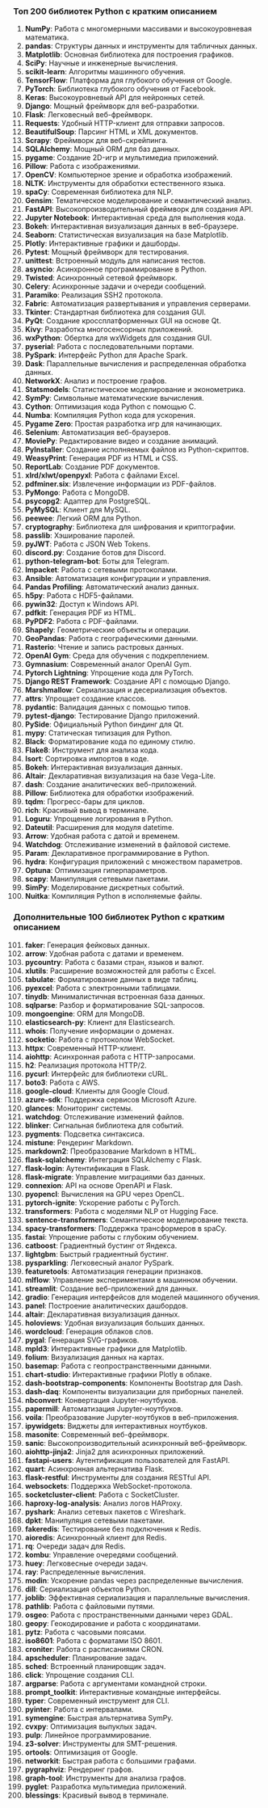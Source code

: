 ### Топ 200 библиотек Python с кратким описанием

1. **NumPy**: Работа с многомерными массивами и высокоуровневая математика.
2. **pandas**: Структуры данных и инструменты для табличных данных.
3. **Matplotlib**: Основная библиотека для построения графиков.
4. **SciPy**: Научные и инженерные вычисления.
5. **scikit-learn**: Алгоритмы машинного обучения.
6. **TensorFlow**: Платформа для глубокого обучения от Google.
7. **PyTorch**: Библиотека глубокого обучения от Facebook.
8. **Keras**: Высокоуровневый API для нейронных сетей.
9. **Django**: Мощный фреймворк для веб-разработки.
10. **Flask**: Легковесный веб-фреймворк.
11. **Requests**: Удобный HTTP-клиент для отправки запросов.
12. **BeautifulSoup**: Парсинг HTML и XML документов.
13. **Scrapy**: Фреймворк для веб-скрейпинга.
14. **SQLAlchemy**: Мощный ORM для баз данных.
15. **pygame**: Создание 2D-игр и мультимедиа приложений.
16. **Pillow**: Работа с изображениями.
17. **OpenCV**: Компьютерное зрение и обработка изображений.
18. **NLTK**: Инструменты для обработки естественного языка.
19. **spaCy**: Современная библиотека для NLP.
20. **Gensim**: Тематическое моделирование и семантический анализ.
21. **FastAPI**: Высокопроизводительный фреймворк для создания API.
22. **Jupyter Notebook**: Интерактивная среда для выполнения кода.
23. **Bokeh**: Интерактивная визуализация данных в веб-браузере.
24. **Seaborn**: Статистическая визуализация на базе Matplotlib.
25. **Plotly**: Интерактивные графики и дашборды.
26. **Pytest**: Мощный фреймворк для тестирования.
27. **unittest**: Встроенный модуль для написания тестов.
28. **asyncio**: Асинхронное программирование в Python.
29. **Twisted**: Асинхронный сетевой фреймворк.
30. **Celery**: Асинхронные задачи и очереди сообщений.
31. **Paramiko**: Реализация SSH2 протокола.
32. **Fabric**: Автоматизация развертывания и управления серверами.
33. **Tkinter**: Стандартная библиотека для создания GUI.
34. **PyQt**: Создание кроссплатформенных GUI на основе Qt.
35. **Kivy**: Разработка многосенсорных приложений.
36. **wxPython**: Обертка для wxWidgets для создания GUI.
37. **pyserial**: Работа с последовательными портами.
38. **PySpark**: Интерфейс Python для Apache Spark.
39. **Dask**: Параллельные вычисления и распределенная обработка данных.
40. **NetworkX**: Анализ и построение графов.
41. **Statsmodels**: Статистическое моделирование и эконометрика.
42. **SymPy**: Символьные математические вычисления.
43. **Cython**: Оптимизация кода Python с помощью C.
44. **Numba**: Компиляция Python кода для ускорения.
45. **Pygame Zero**: Простая разработка игр для начинающих.
46. **Selenium**: Автоматизация веб-браузеров.
47. **MoviePy**: Редактирование видео и создание анимаций.
48. **PyInstaller**: Создание исполняемых файлов из Python-скриптов.
49. **WeasyPrint**: Генерация PDF из HTML и CSS.
50. **ReportLab**: Создание PDF документов.
51. **xlrd/xlwt/openpyxl**: Работа с файлами Excel.
52. **pdfminer.six**: Извлечение информации из PDF-файлов.
53. **PyMongo**: Работа с MongoDB.
54. **psycopg2**: Адаптер для PostgreSQL.
55. **PyMySQL**: Клиент для MySQL.
56. **peewee**: Легкий ORM для Python.
57. **cryptography**: Библиотека для шифрования и криптографии.
58. **passlib**: Хэширование паролей.
59. **pyJWT**: Работа с JSON Web Tokens.
60. **discord.py**: Создание ботов для Discord.
61. **python-telegram-bot**: Боты для Telegram.
62. **Impacket**: Работа с сетевыми протоколами.
63. **Ansible**: Автоматизация конфигурации и управления.
64. **Pandas Profiling**: Автоматический анализ данных.
65. **h5py**: Работа с HDF5-файлами.
66. **pywin32**: Доступ к Windows API.
67. **pdfkit**: Генерация PDF из HTML.
68. **PyPDF2**: Работа с PDF-файлами.
69. **Shapely**: Геометрические объекты и операции.
70. **GeoPandas**: Работа с географическими данными.
71. **Rasterio**: Чтение и запись растровых данных.
72. **OpenAI Gym**: Среда для обучения с подкреплением.
73. **Gymnasium**: Современный аналог OpenAI Gym.
74. **Pytorch Lightning**: Упрощение кода для PyTorch.
75. **Django REST Framework**: Создание API с помощью Django.
76. **Marshmallow**: Сериализация и десериализация объектов.
77. **attrs**: Упрощает создание классов.
78. **pydantic**: Валидация данных с помощью типов.
79. **pytest-django**: Тестирование Django приложений.
80. **PySide**: Официальный Python биндинг для Qt.
81. **mypy**: Статическая типизация для Python.
82. **Black**: Форматирование кода по единому стилю.
83. **Flake8**: Инструмент для анализа кода.
84. **Isort**: Сортировка импортов в коде.
85. **Bokeh**: Интерактивная визуализация данных.
86. **Altair**: Декларативная визуализация на базе Vega-Lite.
87. **dash**: Создание аналитических веб-приложений.
88. **Pillow**: Библиотека для обработки изображений.
89. **tqdm**: Прогресс-бары для циклов.
90. **rich**: Красивый вывод в терминале.
91. **Loguru**: Упрощение логирования в Python.
92. **Dateutil**: Расширения для модуля datetime.
93. **Arrow**: Удобная работа с датой и временем.
94. **Watchdog**: Отслеживание изменений в файловой системе.
95. **Param**: Декларативное программирование в Python.
96. **hydra**: Конфигурация приложений с множеством параметров.
97. **Optuna**: Оптимизация гиперпараметров.
98. **scapy**: Манипуляция сетевыми пакетами.
99. **SimPy**: Моделирование дискретных событий.
100. **Nuitka**: Компиляция Python в исполняемые файлы.
### Дополнительные 100 библиотек Python с кратким описанием

101. **faker**: Генерация фейковых данных.
102. **arrow**: Удобная работа с датами и временем.
103. **pycountry**: Работа с базами стран, языков и валют.
104. **xlutils**: Расширение возможностей для работы с Excel.
105. **tabulate**: Форматирование данных в виде таблиц.
106. **pyexcel**: Работа с электронными таблицами.
107. **tinydb**: Минималистичная встроенная база данных.
108. **sqlparse**: Разбор и форматирование SQL-запросов.
109. **mongoengine**: ORM для MongoDB.
110. **elasticsearch-py**: Клиент для Elasticsearch.
111. **whois**: Получение информации о доменах.
112. **socketio**: Работа с протоколом WebSocket.
113. **httpx**: Современный HTTP-клиент.
114. **aiohttp**: Асинхронная работа с HTTP-запросами.
115. **h2**: Реализация протокола HTTP/2.
116. **pycurl**: Интерфейс для библиотеки cURL.
117. **boto3**: Работа с AWS.
118. **google-cloud**: Клиенты для Google Cloud.
119. **azure-sdk**: Поддержка сервисов Microsoft Azure.
120. **glances**: Мониторинг системы.
121. **watchdog**: Отслеживание изменений файлов.
122. **blinker**: Сигнальная библиотека для событий.
123. **pygments**: Подсветка синтаксиса.
124. **mistune**: Рендеринг Markdown.
125. **markdown2**: Преобразование Markdown в HTML.
126. **flask-sqlalchemy**: Интеграция SQLAlchemy с Flask.
127. **flask-login**: Аутентификация в Flask.
128. **flask-migrate**: Управление миграциями баз данных.
129. **connexion**: API на основе OpenAPI и Flask.
130. **pyopencl**: Вычисления на GPU через OpenCL.
131. **pytorch-ignite**: Ускорение работы с PyTorch.
132. **transformers**: Работа с моделями NLP от Hugging Face.
133. **sentence-transformers**: Семантическое моделирование текста.
134. **spacy-transformers**: Поддержка трансформеров в spaCy.
135. **fastai**: Упрощение работы с глубоким обучением.
136. **catboost**: Градиентный бустинг от Яндекса.
137. **lightgbm**: Быстрый градиентный бустинг.
138. **pysparkling**: Легковесный аналог PySpark.
139. **featuretools**: Автоматизация генерации признаков.
140. **mlflow**: Управление экспериментами в машинном обучении.
141. **streamlit**: Создание веб-приложений для данных.
142. **gradio**: Генерация интерфейсов для моделей машинного обучения.
143. **panel**: Построение аналитических дашбордов.
144. **altair**: Декларативная визуализация данных.
145. **holoviews**: Удобная визуализация больших данных.
146. **wordcloud**: Генерация облаков слов.
147. **pygal**: Генерация SVG-графиков.
148. **mpld3**: Интерактивные графики для Matplotlib.
149. **folium**: Визуализация данных на картах.
150. **basemap**: Работа с геопространственными данными.
151. **chart-studio**: Интерактивные графики Plotly в облаке.
152. **dash-bootstrap-components**: Компоненты Bootstrap для Dash.
153. **dash-daq**: Компоненты визуализации для приборных панелей.
154. **nbconvert**: Конвертация Jupyter-ноутбуков.
155. **papermill**: Автоматизация Jupyter-ноутбуков.
156. **voila**: Преобразование Jupyter-ноутбуков в веб-приложения.
157. **ipywidgets**: Виджеты для интерактивных ноутбуков.
158. **masonite**: Современный веб-фреймворк.
159. **sanic**: Высокопроизводительный асинхронный веб-фреймворк.
160. **aiohttp-jinja2**: Jinja2 для асинхронных приложений.
161. **fastapi-users**: Аутентификация пользователей для FastAPI.
162. **quart**: Асинхронная альтернатива Flask.
163. **flask-restful**: Инструменты для создания RESTful API.
164. **websockets**: Поддержка WebSocket-протокола.
165. **socketcluster-client**: Работа с SocketCluster.
166. **haproxy-log-analysis**: Анализ логов HAProxy.
167. **pyshark**: Анализ сетевых пакетов с Wireshark.
168. **dpkt**: Манипуляция сетевыми пакетами.
169. **fakeredis**: Тестирование без подключения к Redis.
170. **aioredis**: Асинхронный клиент для Redis.
171. **rq**: Очереди задач для Redis.
172. **kombu**: Управление очередями сообщений.
173. **huey**: Легковесные очереди задач.
174. **ray**: Распределенные вычисления.
175. **modin**: Ускорение pandas через распределенные вычисления.
176. **dill**: Сериализация объектов Python.
177. **joblib**: Эффективная сериализация и параллельные вычисления.
178. **pathlib**: Работа с файловыми путями.
179. **osgeo**: Работа с пространственными данными через GDAL.
180. **geopy**: Геокодирование и работа с координатами.
181. **pytz**: Работа с часовыми поясами.
182. **iso8601**: Работа с форматами ISO 8601.
183. **croniter**: Работа с расписаниями CRON.
184. **apscheduler**: Планирование задач.
185. **sched**: Встроенный планировщик задач.
186. **click**: Упрощение создания CLI.
187. **argparse**: Работа с аргументами командной строки.
188. **prompt_toolkit**: Интерактивные командные интерфейсы.
189. **typer**: Современный инструмент для CLI.
190. **pyinter**: Работа с интервалами.
191. **symengine**: Быстрая альтернатива SymPy.
192. **cvxpy**: Оптимизация выпуклых задач.
193. **pulp**: Линейное программирование.
194. **z3-solver**: Инструменты для SMT-решения.
195. **ortools**: Оптимизация от Google.
196. **networkit**: Быстрая работа с большими графами.
197. **pygraphviz**: Рендеринг графов.
198. **graph-tool**: Инструменты для анализа графов.
199. **pyglet**: Разработка мультимедиа приложений.
200. **blessings**: Красивый вывод в терминале.
